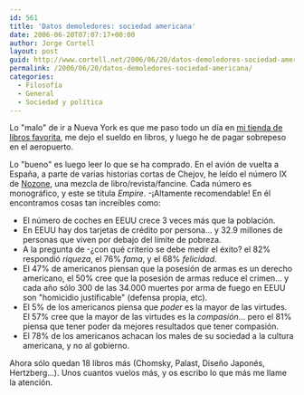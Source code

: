 ```yaml
---
id: 561
title: 'Datos demoledores: sociedad americana'
date: 2006-06-20T07:07:17+00:00
author: Jorge Cortell
layout: post
guid: http://www.cortell.net/2006/06/20/datos-demoledores-sociedad-americana/
permalink: /2006/06/20/datos-demoledores-sociedad-americana/
categories:
  - Filosofí­a
  - General
  - Sociedad y polí­tica
---
```

Lo "malo" de ir a Nueva York es que me paso todo un dí­a en <a title="Strand" target="_blank" href="http://www.strandbooks.com/home/">mi tienda de libros favorita</a>, me dejo el sueldo en libros, y luego he de pagar sobrepeso en el aeropuerto.

Lo "bueno" es luego leer lo que se ha comprado. En el avión de vuelta a España, a parte de varias historias cortas de Chejov, he leí­do el número IX de <a title="Nozone Empire" target="_blank" href="http://www.papress.com/bookpage.tpl?isbn=156898457X&cart=11505299123066">Nozone</a>, una mezcla de libro/revista/fancine. Cada número es monográfico, y este se titula _Empire_. -¡Altamente recomendable! En él encontramos cosas tan increí­bles como:

  * El número de coches en EEUU crece 3 veces más que la población.
  * En EEUU hay dos tarjetas de crédito por persona... y 32.9 millones de personas que viven por debajo del lí­mite de pobreza.
  * A la pregunta de -¿con qué criterio se debe medir el éxito? el 82% respondió _riqueza_, el 76% _fama_, y el 68% _felicidad_.
  * El 47% de americanos piensan que la posesión de armas es un derecho americano, el 50% cree que la posesión de armas reduce el crimen... y cada año sólo 300 de las 34.000 muertes por arma de fuego en EEUU son "homicidio justificable" (defensa propia, etc).
  * El 5% de los americanos piensa que _poder_ es la mayor de las virtudes. El 57% cree que la mayor de las virtudes es la _compasión_... pero el 81% piensa que tener poder da mejores resultados que tener compasión.
  * El 78% de los americanos achacan los males de su sociedad a la cultura americana, y no al gobierno.

Ahora sólo quedan 18 libros más (Chomsky, Palast, Diseño Japonés, Hertzberg...). Unos cuantos vuelos más, y os escribo lo que más me llame la atención.
